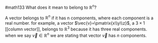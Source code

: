 #math133 
What does it mean to belong to $\mathbb{R}^n$?

A vector belongs to $\mathbb{R}^n$ if it has n components, where each component is a real number. for example, a vector $\vec{v}=\pmatrix{x\\y\\z}$, a $3 \times 1$ [[column vector]], belongs to $\mathbb{R}^3$ because it has three real components. when we say $\vec{v}\in\mathbb{R}^n$ we are stating that vector $\vec{v}$ has $n$ components.